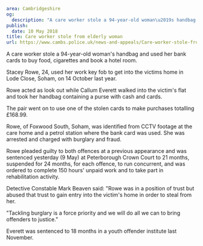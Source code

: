 ```yaml
area: Cambridgeshire
og:
  description: "A care worker stole a 94-year-old woman\u2019s handbag and used her bank cards to buy food, cigarettes and book a hotel room."
publish:
  date: 10 May 2018
title: Care worker stole from elderly woman
url: https://www.cambs.police.uk/news-and-appeals/Care-worker-stole-from-elderly-woman-Rowe
```

A care worker stole a 94-year-old woman's handbag and used her bank cards to buy food, cigarettes and book a hotel room.

Stacey Rowe, 24, used her work key fob to get into the victims home in Lode Close, Soham, on 14 October last year.

Rowe acted as look out while Callum Everett walked into the victim's flat and took her handbag containing a purse with cash and cards.

The pair went on to use one of the stolen cards to make purchases totalling £168.99.

Rowe, of Foxwood South, Soham, was identified from CCTV footage at the care home and a petrol station where the bank card was used. She was arrested and charged with burglary and fraud.

Rowe pleaded guilty to both offences at a previous appearance and was sentenced yesterday (9 May) at Peterborough Crown Court to 21 months, suspended for 24 months, for each offence, to run concurrent, and was ordered to complete 150 hours' unpaid work and to take part in rehabilitation activity.

Detective Constable Mark Beaven said: "Rowe was in a position of trust but abused that trust to gain entry into the victim's home in order to steal from her.

"Tackling burglary is a force priority and we will do all we can to bring offenders to justice."

Everett was sentenced to 18 months in a youth offender institute last November.
